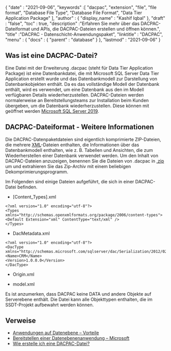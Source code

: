 {
  "date" : "2021-09-06",
  "keywords" :[ "dacpac", "extension", "file", "file format", "Database File Type", "Database File Format", "Data Tier Application Package" ],
  "author" : {
    "display_name" : "Kashif Iqbal"
},
  "draft" : "false",
  "toc" : true,
  "description" :"Erfahren Sie mehr über das DACPAC-Dateiformat und APIs, die DACPAC-Dateien erstellen und öffnen können.",
  "title" :"DACPAC - Datenschicht-Anwendungspaket",
  "linktitle" : "DACPAC",
  "menu" : {
    "docs" : {
      "parent" : "database"
}
},
  "lastmod" : "2021-09-06"
}

## Was ist eine DACPAC-Datei?

Eine Datei mit der Erweiterung .dacpac (steht für Data Tier Application Package) ist eine Datenbankdatei, die mit Microsoft SQL Server Data Tier Application erstellt wurde und das Datenbankmodell zur Darstellung von Datenbankobjekten enthält. Da es das vollständige Modell der Datenbank enthält, wird es verwendet, um eine Datenbank aus den im Modell verfügbaren Details wiederherzustellen. DACPAC-Dateien werden normalerweise an Bereitstellungsteams zur Installation beim Kunden übergeben, um die Datenbank wiederherzustellen. Diese können mit geöffnet werden
[Microsoft SQL Server 2019](https://www.microsoft.com/en-us/sql-server/sql-server-2019).

## DACPAC-Dateiformat - Weitere Informationen

Die DACPAC-Datenpaketdateien sind eigentlich komprimierte ZIP-Dateien, die mehrere [XML](/de/web/xml/)-Dateien enthalten, die Informationen über das Datenbankmodell enthalten, wie z. B. Tabellen und Ansichten, die zum Wiederherstellen einer Datenbank verwendet werden. Um den Inhalt von DACPAC-Dateien anzuzeigen, benennen Sie die Dateien von .dacpac in [.zip](/de/compression/zip/) um und extrahieren Sie das Zip-Archiv mit einem beliebigen Dekomprimierungsprogramm.

Im Folgenden sind einige Dateien aufgeführt, die sich in einer DACPAC-Datei befinden.

* [Content_Types].xml
```
<?xml version="1.0" encoding="utf-8"?>
<Types
xmlns="http://schemas.openxmlformats.org/package/2006/content-types">
<Default Extension="xml" ContentType="text/xml" />
</Types>
```
* DacMetadata.xml

```
<?xml version="1.0" encoding="utf-8"?>
<DacType xmlns="http://schemas.microsoft.com/sqlserver/dac/Serialization/2012/02">
<Name>CRM</Name>
<Version>1.0.0.0</Version>
</DacType>
```
* Origin.xml

* model.xml

Es ist anzumerken, dass DACPAC keine DATA und andere Objekte auf Serverebene enthält. Die Datei kann alle Objekttypen enthalten, die im SSDT-Projekt aufbewahrt werden können.

## Verweise

* [Anwendungen auf Datenebene – Vorteile](https://learn.microsoft.com/en-us/sql/relational-databases/data-tier-applications/data-tier-applications?view=sql-server-ver15)
* [Bereitstellen einer Datenebenenanwendung – Microsoft](https://learn.microsoft.com/en-us/sql/relational-databases/data-tier-applications/deploy-a-data-tier-application)
* [Wie erstelle ich eine DACPAC-Datei?](https://sqlplayer.net/2018/10/how-to-create-dacpac-file/)


